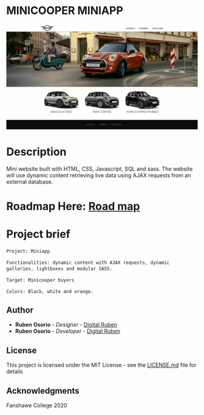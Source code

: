 # MINICOOPER MINIAPP
![Miniapp](images/readme.jpg "Mini app")

# Description
Mini website built with HTML, CSS, Javascript, SQL and sass. The website will use dynamic content retrieving live data using AJAX requests from an external database.

# Roadmap Here: [Road map](https://docs.google.com/document/d/1ST_VoefA5jk7u4lU7tKrKzcldExtyX1Gkv9epnkSiv8)

# Project brief
```
Project: Miniapp
```
```
Functionalities: dynamic content with AJAX requests, dynamic galleries, lightboxes and modular SASS.
```
```
Target: Minicooper buyers
```
```
Colors: Black, white and orange. 
```

## Author

* **Ruben Osorio** - *Designer* - [Digital Ruben](https://github.com/digitalruben)
* **Ruben Osorio** - *Developer* - [Digital Ruben](https://github.com/digitalruben)


## License

This project is licensed under the MIT License - see the [LICENSE.md](https://opensource.org/licenses/MIT) file for details

## Acknowledgments

Fanshawe College
2020

